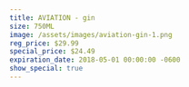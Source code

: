 ```yaml
---
title: AVIATION - gin
size: 750ML
image: /assets/images/aviation-gin-1.png
reg_price: $29.99
special_price: $24.49
expiration_date: 2018-05-01 00:00:00 -0600
show_special: true
---
```


